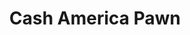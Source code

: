 ---
title: "Cash America Pawn"
url: /chicago/cash-america-pawn-south-cicero-avenue/
shop: Leiher
---